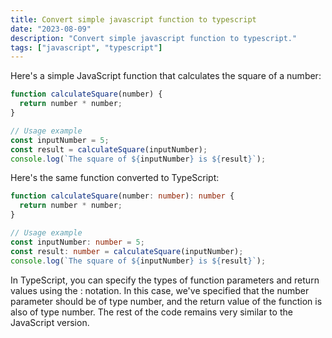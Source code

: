 ```yaml
---
title: Convert simple javascript function to typescript
date: "2023-08-09"
description: "Convert simple javascript function to typescript."
tags: ["javascript", "typescript"]
---
```


Here's a simple JavaScript function that calculates the square of a number:

```javascript
function calculateSquare(number) {
  return number * number;
}

// Usage example
const inputNumber = 5;
const result = calculateSquare(inputNumber);
console.log(`The square of ${inputNumber} is ${result}`);
```

Here's the same function converted to TypeScript:

```typescript
function calculateSquare(number: number): number {
  return number * number;
}

// Usage example
const inputNumber: number = 5;
const result: number = calculateSquare(inputNumber);
console.log(`The square of ${inputNumber} is ${result}`);
```

In TypeScript, you can specify the types of function parameters and return values using the : notation. In this case, we've specified that the number parameter should be of type number, and the return value of the function is also of type number. The rest of the code remains very similar to the JavaScript version.
